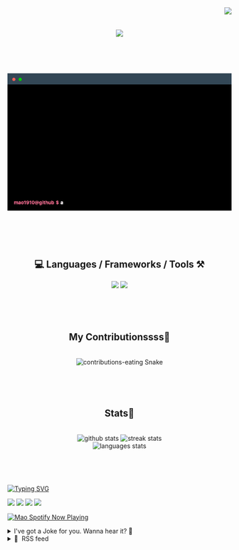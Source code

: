 <!-- VISITOR BADGE -->
<!-- https://github.com/hehuapei/visitor-badge -->

<img align="right" src="https://visitor-badge.laobi.icu/badge?page_id=mao1910.mao1910&left_color=%2379DAF9&right_color=%23FE6E96" />


<!-- TYPING SVG -->
<!-- https://github.com/DenverCoder1/readme-typing-svg -->

<h1 align="center">
    <img src="https://readme-typing-svg.herokuapp.com/?font=Righteous&size=35&center=true&vCenter=true&width=500&height=70&color=FE6E96&font=poppins&duration=5000&lines=Hi+There!+👋;+I'm+Mao!;" />
</h1>

<br/>

<!-- CODE/TERMINAL ABOUT ME -->
<h1 align="center">
<img src="./assets/terminal-5.gif" alt="Terminal" />
</h1>

<br/><br/><br/>


<!-- TECHNOLOGIES LOGOS -->
<!-- https://github.com/tandpfun/skill-icons -->

<h2 align="center">💻 Languages / Frameworks / Tools ⚒️</h2>
<div align="center">
    <img src="https://skillicons.dev/icons?i=javascript,typescript,angular,react,html,css,scss,bootstrap,cs,java,spring" />
    <img src="https://skillicons.dev/icons?i=flutter,firebase,supabase,mysql,git,github,gitlab,vscode,idea,maven,figma" />
</div>

<br/><br/><br/>


<!-- CONTRIBUTIONS SNAKE GAME -->
<!-- https://github.com/Platane/snk -->

<div align="center">
  <h2> My Contributionssss🐍 </h2>
  <br>
  <img alt="contributions-eating Snake" src="https://raw.githubusercontent.com/mao1910/mao1910/output/github-contribution-grid-snake.svg" />

  <!-- Four lines below suggested by Planate for Dark mode-->
  <picture>
  <source media="(prefers-color-scheme: dark)" srcset="github-snake-dark.svg" />
  <source media="(prefers-color-scheme: light)" srcset="github-snake.svg" />
  </picture>
  
  <br/><br/><br/>
</div>


<!-- GITHUB STATS -->
<!-- https://github.com/DenverCoder1/github-readme-streak-stats -->
<!-- https://github.com/anuraghazra/github-readme-stats -->
<!-- https://github-readme-stats-mao1910.vercel.app/ My own Vercel deployment-->

<h2 align="center"> Stats📝 </h2>
  <br>
<div align=center>
  <img width=429 src="https://github-readme-stats-mao1910.vercel.app/api?username=mao1910&count_private=true&show_icons=true&theme=dracula&rank_icon=github&hide=contribs&border_radius=10&border_color=79DAF9" alt="github stats"/>
  <img width=396 src="https://streak-stats.demolab.com/?user=mao1910&count_private=true&theme=dracula&currStreakNum=79DAF9&currStreakLabel=FE6E96&border_radius=10&border=79DAF9" alt="streak stats"/>
  <br/>
  <img src="https://github-readme-stats-mao1910.vercel.app/api/top-langs/?username=mao1910&layout=compact&theme=dracula&border_radius=10&size_weight=0.5&count_weight=0.5&border_color=79DAF9" alt="languages stats" />
</div>

<br/><br/><br/>


<!-- FOOTER -->
<!-- https://github.com/DenverCoder1/readme-typing-svg -->
<!-- https://readme-typing-svg.demolab.com/demo/ -->

<a href="https://git.io/typing-svg"><img src="https://readme-typing-svg.demolab.com?font=Poppins&pause=1000&color=FE6E96&width=535&lines=Thanks+for+dropping+by!;Feel+free+to+check+any+of+the+Socials+below+%F0%9F%91%87;Or+the+Joke+Of+The+Day+if+you're+down+for+a+giggle+%F0%9F%98%9D;Hope+to+see+you+again+%F0%9F%91%8A;Uh%3F+You're+still+here%3F;Well...+I'm+running+out+of+things+to+say...;Tell+you+what%2C+due+to+your+effort+and+perseverance%2C;I+shall+present+you+with+a+short+poem%3A;%22To+code%2C+or+not+to+code%2C+that+is+the+question%3A;Whether+'tis+nobler+in+the+IDE+to+debug;The+errors+and+issues+of+outrageous+software%2C;Or+to+take+up+the+keyboard+against+a+sea+of+bugs;And+by+coding%2C+end+them.%22;by+William+Shakespeare%2C+probably.+;Pretty+sure+that's+Hamlet's.;Alrighty%2C+this+has+been+fun.;But+I'll+restart+the+loop+now...+see+ya+soon!" alt="Typing SVG" /></a>


<!--  SOCIAL NETWORKS -->
<!-- https://github.com/alexandresanlim/Badges4-README.md-Profile -->

  <div> 
    <a href="https://www.deviantart.com/madeinkobaia/art/my-profile-is-under-construction-265626465" target="_blank"><img src="https://img.shields.io/badge/-LinkedIn-%230077B5?style=for-the-badge&logo=linkedin&logoColor=white" target="_blank"></a> <!-- ADD LINKEDIN PROFILE -->
    <a href = "https://www.nicepng.com/ourpic/u2q8o0t4t4r5o0r5_website-under-construction-png-graphic-transparent-website-under/"><img src="https://img.shields.io/badge/Portfolio-4285F4?style=for-the-badge&logo=Google-chrome&logoColor=white" target="_blank"></a> <!-- ADD PORTFOLIO WEBSITE -->
    <a href="https://discord.gg" target="_blank"><img src="https://img.shields.io/badge/Discord-7289DA?style=for-the-badge&logo=discord&logoColor=white" target="_blank"></a> <!-- ADD DISCORD -->
    <a href = "mailto:mao1910dev@gmail.com"><img src="https://img.shields.io/badge/Gmail-D14836?style=for-the-badge&logo=gmail&logoColor=white" target="_blank"></a>
  </div>


<!-- SPOTIFY PLAYING-->
<!-- https://github.com/novatorem/novatorem -->
<!-- https://spotify-now-playing-novatorem-git-main-mao1910.vercel.app/ My own Vercel deployment-->

[<img width=438px src="https://spotify-now-playing-git-main-mao1910.vercel.app//api/spotify/?border_color=FE6E96" alt="Mao Spotify Now Playing" />](https://open.spotify.com/user/31542et242zglhf42ydrtqgvuvde)


<!-- JOKE OF THE DAY -->
<!-- https://github.com/ABSphreak/readme-jokes -->
<!-- https://readme-jokes-git-master-mao1910.vercel.app/ My own Vercel deployment-->

<details>
<summary>I've got a Joke for you. Wanna hear it? 🙈</summary>

<br/>

 <tr>
 <td style="padding-top:4px"><img src = "https://readme-jokes-git-master-mao1910.vercel.app/api?&theme=dracula"></td>
 </tr>

</details>


<!-- RSS FEED -->
<!-- https://github.com/gautamkrishnar/blog-post-workflow -->

<details>
<summary>📕 &nbsp;RSS feed</summary>

<br/>

<!-- BLOG-POST-LIST:START -->
 #### - [How to Optimize SQL Performance with esProc SPL](https://dev.to/grayhat/how-to-optimize-sql-performance-with-esproc-spl-15m7) 
 <details><summary>Article</summary> <p>SQL is a powerful language for querying and manipulating data, but it can be difficult to optimize for performance, especially with large datasets and complex queries. In this article, we will discuss the limitations of SQL and how <a href="https://twitter.com/esProc_SPL">esProc SPL</a> can help.</p>

<h4>
  
  
  <strong>The Limitations of SQL</strong>
</h4>

<p>SQL is a declarative language, which means that you specify what you want to do, but not how to do it. This makes it easy to write queries, but it can also make it difficult to optimize them for performance.</p>

<p>One of the biggest limitations of SQL is that it is not designed for ordered data. This means that it can be inefficient to process queries that require ordered data, such as top-N queries or group aggregations.</p>

<p>Another limitation of SQL is that it does not support some advanced data processing techniques, such as window functions and recursion. This can make it difficult to write efficient queries for certain types of data analysis tasks.</p>

<h4>
  
  
  <strong>How esProc SPL Can Help</strong>
</h4>

<p>esProc SPL is a high-performance structured processing language that can be used to optimize SQL performance. esProc SPL is based on the ordered set foundation, which allows it to take advantage of more optimization techniques than SQL. As a result, esProc can often achieve much better performance than SQL for the same queries.</p>

<p><strong>Here are some of the ways that esProc SPL can help to optimize SQL performance:</strong></p>

<ul>
<li>It supports ordered data, which makes it more efficient for processing queries that require ordered data.</li>
<li>It supports advanced data processing techniques, such as window functions and recursion.</li>
<li>It provides a number of optimization techniques that can be used to improve the performance of SQL queries.</li>
</ul>

<h3>
  
  
  <strong>Key Takeaways</strong>
</h3>

<ul>
<li>SQL performance optimization can be challenging, especially with large datasets and complex queries.</li>
<li>esProc SPL is a high-performance structured processing language that can be used to optimize SQL performance.</li>
<li>esProc SPL supports ordered data and advanced data processing techniques, which can make it more efficient than SQL for certain types of queries.</li>
</ul>

<h3>
  
  
  <strong>Conclusion</strong>
</h3>

<p>If you are looking for a way to improve the performance of your SQL queries, esProc SPL is a good option to consider. esProc SPL is a powerful language that can be used to optimize SQL performance for a variety of workloads. </p>

<p>Also shared: <a href="https://x.com/HarunMbaabu/status/1700841975203692562?s=20">https://x.com/HarunMbaabu/status/1700841975203692562?s=20</a></p>

 </details> 
 <hr /> 

 #### - [The Fundamentals of Scope in JavaScript: A Beginner’s Guide](https://dev.to/shriharimurali/the-fundamentals-of-scope-in-javascript-a-beginners-guide-1gbf) 
 <details><summary>Article</summary> <ul>
<li>Introduction to Scope in JavaScript</li>
<li>Global Scope</li>
<li>Local Scope</li>
<li>Lexical Scope</li>
<li>Scope Chain</li>
<li>Conclusion</li>
</ul>

<p>Scope is an important concept in JavaScript that determines the accessibility and visibility of variables and functions within your code. Understanding how scope works is crucial in writing efficient and bug-free JavaScript programs. In this beginner’s guide, we will explore the fundamentals of scope in JavaScript, including global scope, local scope, lexical scope, and scope chains.</p>

<h2>
  
  
  Introduction to Scope in JavaScript
</h2>

<p>Scope refers to the context in which variables and functions are declared and accessed in your JavaScript code. It determines the visibility and lifetime of variables, ensuring that they are only accessible in the appropriate contexts.</p>

<p>The scope in JavaScript can be classified into two main types:</p>

<p><strong>Global Scope:</strong> Variables and functions declared in the global scope are accessible from anywhere in your codebase. They have a global scope and can be accessed by any part of your program. Global variables and functions are defined outside any function or block.</p>

<p><strong>Local Scope:</strong> Variables and functions declared inside a function or block have a local scope. They are only accessible from within the function or block where they are defined. Local variables and functions are not visible or accessible outside their respective scopes.<br>
Global Scope</p>

<p>In JavaScript, variables declared outside any function or block have a global scope. This means they are accessible from any part of your codebase, including inside functions and blocks.</p>

<p>Here’s an example that demonstrates the global scope:<br>
</p>

<div class="highlight js-code-highlight">
<pre class="highlight plaintext"><code>var name = "John Doe";
function greet() {
  console.log("Hello, " + name + "!");
}
greet(); // Output: Hello, John Doe!
</code></pre>

</div>



<p>In the example above, the variable name is declared outside the greet function. It can be accessed and used within the greet function, despite being declared in the global scope.</p>

<p>It is important to note that global variables can also be accessed and modified from within local scopes. However, this can lead to unexpected side effects and make your code harder to manage. Therefore, it is generally considered good practice to limit the use of global variables.</p>

<h2>
  
  
  Local Scope
</h2>

<p>Local scope refers to variables and functions defined within a specific function or block. They are only accessible from within the function or block in which they are defined, and not visible from the outside.</p>

<p>Let’s take a look at an example to understand local scope better:<br>
</p>

<div class="highlight js-code-highlight">
<pre class="highlight plaintext"><code>function greet() {
  var name = "Jane Smith";
  console.log("Hello, " + name + "!");
}
greet(); // Output: Hello, Jane Smith!
console.log(name); // Output: Uncaught ReferenceError: name is not defined
</code></pre>

</div>



<p>In the above example, the variable name is declared inside the greet function. It has a local scope and can only be accessed from within that function. Trying to access the name variable outside the greet function will result in a ReferenceError.</p>

<p>Local variables can shadow variables with the same name in higher scopes. This means that if a variable with the same name exists in both the local and global scopes, the local variable will take precedence within its scope.<br>
</p>

<div class="highlight js-code-highlight">
<pre class="highlight plaintext"><code>var name = "John Doe";
function greet() {
  var name = "Jane Smith";
  console.log("Hello, " + name + "!");
}
greet(); // Output: Hello, Jane Smith!
console.log(name); // Output: John Doe
</code></pre>

</div>



<p>In the above code snippet, the local variable name within the greet function shadows the global variable name. As a result, when we log the name variable outside the greet function, we get the value from the global scope.</p>

<h2>
  
  
  Lexical Scope
</h2>

<p>Lexical scope, also known as static scope, is a concept that determines the availability of variables based on their location in the source code. In simpler terms, it means that the scope of a variable is determined by its position within nested functions and blocks.</p>

<p>In JavaScript, the lexical scope is defined by the placement of functions and blocks at the time of code writing, not during runtime.</p>

<p>Consider the following example:<br>
</p>

<div class="highlight js-code-highlight">
<pre class="highlight plaintext"><code>function outer() {
  var name = "John Doe";
  function inner() {
    console.log("Hello, " + name + "!");
  }
  inner(); // Output: Hello, John Doe!
}
outer();
</code></pre>

</div>



<p>In the above example, the name variable is accessible within the inner function, even though it is declared in the outer function. This is possible because of lexical scoping, where the inner function can access variables from its outer functions.</p>

<p>Lexical scoping ensures that variables declared in outer functions are available to inner functions and blocks, but not vice versa. Inner functions cannot access variables declared within their child functions.<br>
</p>

<div class="highlight js-code-highlight">
<pre class="highlight plaintext"><code>function outer() {
  function inner() {
    var name = "Jane Smith";
    console.log("Hello, " + name + "!");
  }
  inner(); // Output: Hello, Jane Smith!
  console.log(name); // Output: Uncaught ReferenceError: name is not defined
}
outer();
</code></pre>

</div>



<p>In the above example, the name variable is accessible within the inner function, but trying to access it outside the inner function results in a ReferenceError.</p>

<h2>
  
  
  Scope Chain
</h2>

<p>The scope chain refers to the hierarchy of scopes in your JavaScript code. When a variable or function is accessed, JavaScript searches for it first within the local scope, then in outer scopes, following the scope chain.</p>

<p><strong>Let’s consider an example:</strong><br>
</p>

<div class="highlight js-code-highlight">
<pre class="highlight plaintext"><code>var globalVariable = "I am a global variable";
function outer() {
  var outerVariable = "I am an outer variable";
  function inner() {
    var innerVariable = "I am an inner variable";
    console.log(innerVariable); // Output: I am an inner variable
    console.log(outerVariable); // Output: I am an outer variable
    console.log(globalVariable); // Output: I am a global variable
  }
  inner();
}
outer();
</code></pre>

</div>



<p>In the above example, the inner function can access variables from its own scope, as well as from its parent scopes. This is possible because of the scope chain that allows variables to be accessed in an outer scope.</p>

<p>When the inner function searches for a variable, it first looks within its own scope. If the variable is not found, it then looks in the parent scope (in this case, the outer function scope). This process continues until the variable is either found or the global scope is reached.</p>

<p>Understanding the scope chain is crucial for resolving variable names and accessing the correct variables within nested functions and blocks.</p>

<h2>
  
  
  Conclusion
</h2>

<p>In JavaScript, scope defines the accessibility and visibility of variables and functions in your code. It ensures that variables are only accessible in the appropriate contexts, preventing naming conflicts and improving code efficiency.</p>

<p>In this beginner’s guide, we covered the fundamentals of scope in JavaScript. We learned about global scope, local scope, lexical scope, and the scope chain. Understanding these concepts will help you write cleaner and more manageable JavaScript code.</p>

<p>Keep practicing and experimenting with scope in JavaScript to deepen your understanding. As you become more comfortable with scope, you’ll be able to write more efficient and structured code.</p>




<p>Enjoyed reading this ? Please share it with others.</p>

<p>Thanks for the read. Cheers!!!. You are Awesome !</p>

<p>Sharing is Caring. So Share as much as possible ;-)</p>

 </details> 
 <hr /> 

 #### - [How Handle Bugs in Agile Development](https://dev.to/assembla/how-handle-bugs-in-agile-development-2ooh) 
 <details><summary>Article</summary> <p>If you are using agile methodologies in your organization, it’s likely that:</p>

<ul>
<li>You are a CTO, Development Manager, or Senior Developer, and</li>
<li>You spend a majority of your time actually managing your development team’s workflow</li>
</ul>

<p>Today, I'd like to share four ways that software teams can adapt current agile practices to make bug resolution easier and faster.</p>

<h2>
  
  
  Allocate time in sprints for fixing errors and prevent bug overwhelm
</h2>

<p>If a development team pushes code into production and relies on tests and a QA processes before deployment, it could be falling on your customers to find and report problems they encounter.</p>

<p>Unfortunately independent research found that only 1% of users actually report issues.</p>

<p>The best thing we can do to prevent revenue loss from errors is to have processes in place to both find and respond to errors before users even notice. How do most companies achieve this?</p>

<p>Rigorous testing before deployment is certainly one of the best ways to maintain a company culture of producing quality code at all times.</p>

<p>Buggy software means customers are having a poor experience – and as team leaders it’s our job to make sure that doesn’t happen.</p>

<p>We can make the process a little easier by using our agile processes together with a continuous deployment strategy. For example, our friends at <a href="https://raygun.com/">Raygun</a>, discovered that “when a team gets locked into a sprint it can become much harder to recognize and fix bugs”.</p>

<p><code>We actively avoid locking all but the lowest priority errors into sprints – rather we have time set aside inside our sprints to allow us to find errors and fix them on the spot. This way, it doesn’t affect our sprint work, and issues get addressed as soon as they come up, rather than waiting for an end user to find them.</code></p>

<p>The most important takeaway is to always keep your code deployable. By always keeping your master branch matching your production code, you can fix a bug and deploy knowing that other ongoing fixes and features aren’t creeping into a bug fix deployment.</p>

<h2>
  
  
  Improve communication between support and dev teams to keep customer relations strong
</h2>

<p>Errors do slip through the cracks. Understanding how best to manage these errors and the customers who become affected is an important part of the error handling process.</p>

<p>It’s not always easy for developers to replicate issues for customers so they can be fixed quickly. So sometimes errors do get lost in communication.</p>

<p>This is especially true for last minute fixes and changes. When we ‘tweak’ code, inadvertently introducing errors becomes much more likely. Especially when there are strict deadlines to be met.</p>

<p>Keeping your whole team looking at the bigger picture (from coding right through to how the user is experiencing the software) helps the dev team communicate with support so they can get information to customers quickly and effortlessly.</p>

<h2>
  
  
  Get as much contextual information on errors as possible for faster fixes
</h2>

<p>In agile methodology, traditionally bugs may appear on issue tracker backlogs or within your agile management tool as tickets/tasks.</p>

<p>When tickets get assigned, the error can remain unsolved until deeper diagnostics on the issue are discovered.</p>

<p>Getting full contextual information on an error is extremely difficult unless you have crash and error reporting software.</p>

<p>Hands down, this is the biggest time saver and the best way to resolve errors in your current agile methodology.</p>

<p>Most crash and error reporting software will pull extremely detailed information on location and damage caused by errors that slip through the testing process. Using a tool like <a href="https://get.assembla.com">Assembla</a> to deliver that information to a team member cuts the time in the communication process.</p>

<p>If you have allocated time in your sprint to errors rather than locking in fixes, there’s still hard work to be done by your team. However, having the correct tools in your toolkit will greatly improve.</p>

<h2>
  
  
  Prioritize fixes (without leaving out the non critical bugs)
</h2>

<p>Because of the flexible nature of agile practices, lots of small, last minute changes can be introduced into a developer’s workflow.</p>

<p>This usually means two things:</p>

<ul>
<li>Common bugs make repeat appearances (meaning minor recurring bugs get through the cracks);</li>
<li>Bug fixes can become stagnant under high priority tasks.</li>
</ul>

<p>Unfortunately, recurring bugs and ‘minor’ fixes are still affecting end users – someone is still getting a poor experience of your application.</p>

<p>Staying on top of the errors inside your agile workflow is critical – which comes back round to practicing test driven development.</p>

<p>Every bug is a chance to build a test. If you find a bug, write a test! This prevents recurring bugs and keeps the culture of producing quality code in your team strong.</p>

 </details> 
 <hr /> 

 #### - [Day 47: Utility Types](https://dev.to/dhrn/day-47-utility-types-2g5m) 
 <details><summary>Article</summary> <h2>
  
  
  What Are Utility Types?
</h2>

<p>Utility types are built-in generic types provided by TypeScript to perform common operations on types. They are used in conjunction with the <code>keyof</code> and <code>typeof</code> keywords to create new types based on existing ones. Here are some of the most commonly used utility types.</p>

<h3>
  
  
  1. <code>Partial&lt;T&gt;</code>
</h3>

<p>The <code>Partial&lt;T&gt;</code> utility type allows you to create a new type with all properties of <code>T</code>, but they are all optional. This can be handy when you want to make some properties of an object optional without explicitly specifying each one.</p>

<p><strong>Example:</strong><br>
</p>

<div class="highlight js-code-highlight">
<pre class="highlight typescript"><code><span class="kr">interface</span> <span class="nx">Person</span> <span class="p">{</span>
  <span class="nl">name</span><span class="p">:</span> <span class="kr">string</span><span class="p">;</span>
  <span class="nl">age</span><span class="p">:</span> <span class="kr">number</span><span class="p">;</span>
<span class="p">}</span>

<span class="kd">type</span> <span class="nx">PartialPerson</span> <span class="o">=</span> <span class="nb">Partial</span><span class="o">&lt;</span><span class="nx">Person</span><span class="o">&gt;</span><span class="p">;</span>

<span class="kd">const</span> <span class="nx">partialPerson</span><span class="p">:</span> <span class="nx">PartialPerson</span> <span class="o">=</span> <span class="p">{};</span>
<span class="c1">// valid, no properties required</span>

<span class="kd">const</span> <span class="nx">partialPerson2</span><span class="p">:</span> <span class="nx">PartialPerson</span> <span class="o">=</span> <span class="p">{</span> <span class="na">name</span><span class="p">:</span> <span class="dl">"</span><span class="s2">Alice</span><span class="dl">"</span> <span class="p">};</span>
<span class="c1">// valid, name is provided</span>

<span class="kd">const</span> <span class="nx">partialPerson3</span><span class="p">:</span> <span class="nx">PartialPerson</span> <span class="o">=</span> <span class="p">{</span> <span class="na">name</span><span class="p">:</span> <span class="dl">"</span><span class="s2">Bob</span><span class="dl">"</span><span class="p">,</span> <span class="na">age</span><span class="p">:</span> <span class="mi">30</span> <span class="p">};</span>
<span class="c1">// valid, both name and age are provided</span>
</code></pre>

</div>



<h3>
  
  
  2. <code>Required&lt;T&gt;</code>
</h3>

<p>The <code>Required&lt;T&gt;</code> utility type does the opposite of <code>Partial&lt;T&gt;</code>. It makes all properties of <code>T</code> required.</p>

<p><strong>Example:</strong><br>
</p>

<div class="highlight js-code-highlight">
<pre class="highlight typescript"><code><span class="kr">interface</span> <span class="nx">Person</span> <span class="p">{</span>
  <span class="nl">name</span><span class="p">?:</span> <span class="kr">string</span><span class="p">;</span>
  <span class="nl">age</span><span class="p">?:</span> <span class="kr">number</span><span class="p">;</span>
<span class="p">}</span>

<span class="kd">type</span> <span class="nx">RequiredPerson</span> <span class="o">=</span> <span class="nx">Required</span><span class="o">&lt;</span><span class="nx">Person</span><span class="o">&gt;</span><span class="p">;</span>

<span class="kd">const</span> <span class="nx">requiredPerson</span><span class="p">:</span> <span class="nx">RequiredPerson</span> <span class="o">=</span> <span class="p">{</span> <span class="na">name</span><span class="p">:</span> <span class="dl">"</span><span class="s2">Alice</span><span class="dl">"</span><span class="p">,</span> <span class="na">age</span><span class="p">:</span> <span class="mi">25</span> <span class="p">};</span>
<span class="c1">// valid, both name and age are required</span>

<span class="kd">const</span> <span class="nx">requiredPerson2</span><span class="p">:</span> <span class="nx">RequiredPerson</span> <span class="o">=</span> <span class="p">{};</span>
<span class="c1">// Error: Property 'name' is missing in type '{}' but required in type 'RequiredPerson'.</span>
</code></pre>

</div>



<h3>
  
  
  3. <code>Readonly&lt;T&gt;</code>
</h3>

<p>The <code>Readonly&lt;T&gt;</code> utility type creates a new type where all properties of <code>T</code> are read-only, preventing you from accidentally modifying them.</p>

<p><strong>Example:</strong><br>
</p>

<div class="highlight js-code-highlight">
<pre class="highlight typescript"><code><span class="kr">interface</span> <span class="nx">Point</span> <span class="p">{</span>
  <span class="nl">x</span><span class="p">:</span> <span class="kr">number</span><span class="p">;</span>
  <span class="nl">y</span><span class="p">:</span> <span class="kr">number</span><span class="p">;</span>
<span class="p">}</span>

<span class="kd">type</span> <span class="nx">ReadonlyPoint</span> <span class="o">=</span> <span class="nb">Readonly</span><span class="o">&lt;</span><span class="nx">Point</span><span class="o">&gt;</span><span class="p">;</span>

<span class="kd">const</span> <span class="nx">point</span><span class="p">:</span> <span class="nx">ReadonlyPoint</span> <span class="o">=</span> <span class="p">{</span> <span class="na">x</span><span class="p">:</span> <span class="mi">10</span><span class="p">,</span> <span class="na">y</span><span class="p">:</span> <span class="mi">20</span> <span class="p">};</span>
<span class="c1">// valid</span>

<span class="nx">point</span><span class="p">.</span><span class="nx">x</span> <span class="o">=</span> <span class="mi">5</span><span class="p">;</span>
<span class="c1">// Error: Cannot assign to 'x' because it is a read-only property.</span>
</code></pre>

</div>



<h3>
  
  
  4. <code>Record&lt;K, T&gt;</code>
</h3>

<p>The <code>Record&lt;K, T&gt;</code> utility type creates an object type with keys of type <code>K</code> and values of type <code>T</code>.</p>

<p><strong>Example:</strong><br>
</p>

<div class="highlight js-code-highlight">
<pre class="highlight typescript"><code><span class="kd">type</span> <span class="nx">Car</span> <span class="o">=</span> <span class="dl">"</span><span class="s2">sedan</span><span class="dl">"</span> <span class="o">|</span> <span class="dl">"</span><span class="s2">suv</span><span class="dl">"</span> <span class="o">|</span> <span class="dl">"</span><span class="s2">hatchback</span><span class="dl">"</span><span class="p">;</span>
<span class="kd">type</span> <span class="nx">CarInfo</span> <span class="o">=</span> <span class="nb">Record</span><span class="o">&lt;</span><span class="nx">Car</span><span class="p">,</span> <span class="kr">number</span><span class="o">&gt;</span><span class="p">;</span>

<span class="kd">const</span> <span class="nx">carInfo</span><span class="p">:</span> <span class="nx">CarInfo</span> <span class="o">=</span> <span class="p">{</span>
  <span class="na">sedan</span><span class="p">:</span> <span class="mi">4</span><span class="p">,</span>
  <span class="na">suv</span><span class="p">:</span> <span class="mi">5</span><span class="p">,</span>
  <span class="na">hatchback</span><span class="p">:</span> <span class="mi">3</span><span class="p">,</span>
<span class="p">};</span>
</code></pre>

</div>



<h3>
  
  
  5. <code>Pick&lt;T, K&gt;</code>
</h3>

<p>The <code>Pick&lt;T, K&gt;</code> utility type creates a new type by picking only the specified properties <code>K</code> from <code>T</code>.</p>

<p><strong>Example:</strong><br>
</p>

<div class="highlight js-code-highlight">
<pre class="highlight typescript"><code><span class="kr">interface</span> <span class="nx">Person</span> <span class="p">{</span>
  <span class="nl">name</span><span class="p">:</span> <span class="kr">string</span><span class="p">;</span>
  <span class="nl">age</span><span class="p">:</span> <span class="kr">number</span><span class="p">;</span>
  <span class="nl">address</span><span class="p">:</span> <span class="kr">string</span><span class="p">;</span>
<span class="p">}</span>

<span class="kd">type</span> <span class="nx">PersonInfo</span> <span class="o">=</span> <span class="nb">Pick</span><span class="o">&lt;</span><span class="nx">Person</span><span class="p">,</span> <span class="dl">"</span><span class="s2">name</span><span class="dl">"</span> <span class="o">|</span> <span class="dl">"</span><span class="s2">age</span><span class="dl">"</span><span class="o">&gt;</span><span class="p">;</span>

<span class="kd">const</span> <span class="nx">person</span><span class="p">:</span> <span class="nx">PersonInfo</span> <span class="o">=</span> <span class="p">{</span>
  <span class="na">name</span><span class="p">:</span> <span class="dl">"</span><span class="s2">Alice</span><span class="dl">"</span><span class="p">,</span>
  <span class="na">age</span><span class="p">:</span> <span class="mi">30</span><span class="p">,</span>
<span class="p">};</span>
</code></pre>

</div>



<h3>
  
  
  6. <code>Omit&lt;T, K&gt;</code>
</h3>

<p>The <code>Omit&lt;T, K&gt;</code> utility type creates a new type by omitting the specified properties <code>K</code> from <code>T</code>.</p>

<p><strong>Example:</strong><br>
</p>

<div class="highlight js-code-highlight">
<pre class="highlight typescript"><code><span class="kr">interface</span> <span class="nx">Person</span> <span class="p">{</span>
  <span class="nl">name</span><span class="p">:</span> <span class="kr">string</span><span class="p">;</span>
  <span class="nl">age</span><span class="p">:</span> <span class="kr">number</span><span class="p">;</span>
  <span class="nl">address</span><span class="p">:</span> <span class="kr">string</span><span class="p">;</span>
<span class="p">}</span>

<span class="kd">type</span> <span class="nx">PersonWithoutAddress</span> <span class="o">=</span> <span class="nx">Omit</span><span class="o">&lt;</span><span class="nx">Person</span><span class="p">,</span> <span class="dl">"</span><span class="s2">address</span><span class="dl">"</span><span class="o">&gt;</span><span class="p">;</span>

<span class="kd">const</span> <span class="nx">person</span><span class="p">:</span> <span class="nx">PersonWithoutAddress</span> <span class="o">=</span> <span class="p">{</span>
  <span class="na">name</span><span class="p">:</span> <span class="dl">"</span><span class="s2">Alice</span><span class="dl">"</span><span class="p">,</span>
  <span class="na">age</span><span class="p">:</span> <span class="mi">30</span><span class="p">,</span>
<span class="p">};</span>
</code></pre>

</div>



<h2>
  
  
  Combining Utility Types
</h2>

<p>One of the powerful aspects of utility types is that you can combine them to create more complex types. Let's look at an example where we combine <code>Partial</code> and <code>Readonly</code>:<br>
</p>

<div class="highlight js-code-highlight">
<pre class="highlight typescript"><code><span class="kr">interface</span> <span class="nx">Person</span> <span class="p">{</span>
  <span class="nl">name</span><span class="p">:</span> <span class="kr">string</span><span class="p">;</span>
  <span class="nl">age</span><span class="p">:</span> <span class="kr">number</span><span class="p">;</span>
<span class="p">}</span>

<span class="kd">type</span> <span class="nx">PartialReadOnlyPerson</span> <span class="o">=</span> <span class="nb">Partial</span><span class="o">&lt;</span><span class="nb">Readonly</span><span class="o">&lt;</span><span class="nx">Person</span><span class="o">&gt;&gt;</span><span class="p">;</span>

<span class="kd">const</span> <span class="nx">person</span><span class="p">:</span> <span class="nx">PartialReadOnlyPerson</span> <span class="o">=</span> <span class="p">{</span>
  <span class="na">name</span><span class="p">:</span> <span class="dl">"</span><span class="s2">Alice</span><span class="dl">"</span><span class="p">,</span>
<span class="p">};</span>
</code></pre>

</div>



<p>Happy coding! 🚀👨‍💻👩‍💻</p>

 </details> 
 <hr /> 

 #### - [Semi automatização de preenchimento de dialogs no AEM](https://dev.to/beatrizmaciel/semi-automatizacao-de-preenchimento-de-dialogs-no-aem-30i4) 
 <details><summary>Article</summary> <p>Autoração de conteúdo de páginas pode ser uma das tarefas mais desestimulantes para desenvolvedores. Neste artigo buscarei explicar um exemplo de semi automatização para facilitar este processo. Devido à particularidades do editor do AEM, uma automatização completa não foi possível, mas esta solução está aberta a contribuições!<br>
Essa solução foi construída em parceria com <a href="//linkedin.com/in/felipe-martins-maria-29041994">Felipe Martins</a>.</p>
<h3>
  
  
  Campos de Preenchimento
</h3>

<p>Os campos a serem preenchidos estavam dentro de um multifield sem limite de elementos, e cada elemento contava com:</p>

<ul>
<li>Textfield</li>
<li>Pathfield</li>
<li>Menu dropdown com duas opções</li>
</ul>

<p>A dialog que usamos de exemplo para preenchimento é a seguinte:</p>

<p><a href="https://res.cloudinary.com/practicaldev/image/fetch/s--UrSbNsrX--/c_limit%2Cf_auto%2Cfl_progressive%2Cq_auto%2Cw_800/https://dev-to-uploads.s3.amazonaws.com/uploads/articles/qlh165evr5gvrbtnnun1.png" class="article-body-image-wrapper"><img src="https://res.cloudinary.com/practicaldev/image/fetch/s--UrSbNsrX--/c_limit%2Cf_auto%2Cfl_progressive%2Cq_auto%2Cw_800/https://dev-to-uploads.s3.amazonaws.com/uploads/articles/qlh165evr5gvrbtnnun1.png" alt="Dialog modelo" width="513" height="367"></a></p>

<p>Cada campo tem um comportamento diferente para ser preenchido. É importante salientar que o pathfield recebia um path de arquivo do DAM do próprio AEM.</p>
<h3>
  
  
  Desenvolvimento da solução
</h3>

<p>Neste caso, precisamos fazer duas listas com as opções a serem completadas. Os elementos precisam ser inseridos um a um, como o exemplo a seguir:<br>
</p>

<div class="highlight js-code-highlight">
<pre class="highlight plaintext"><code>var links = ["/content/website/language-masters/en/home/arquivo01.pdf",
"/content/website/language-masters/en/home/arquivo02.pdf",
"/content/website/language-masters/en/home/arquivo03.pdf"]

var idsLinks = ["Arquivo 01","Arquivo 02","Arquivo 03"]
</code></pre>

</div>



<p>Neste exemplo temos três elementos, o primeiro link fará par com o primeiro idLink e assim sucessivamente.</p>

<h4>
  
  
  ✏️ Textfield
</h4>

<p>Como o editor do AEM conta com um HTML próprio, vamos utilizar as classes e ids já existentes nessa estrutura para acessar o campo de Textfield. Nesse caso, encontramos a única ocorrência de uma tag "mãe" e vamos acessar a classe correta na hierarquia para modificação.<br>
Foi importante identificar uma classe única para que a função não se perdesse e pudesse encontrar mais de uma opção de modificação. Dessa forma, encontramos a classe <code>coral-Well</code>, que será a "mãe", enquanto e desceremos algumas tags até encontrarmos o campo de inserção de texto para popular o nosso textfield. Dessa forma:<br>
</p>

<div class="highlight js-code-highlight">
<pre class="highlight plaintext"><code>$(".coral-Well div div.coral-Form-fieldwrapper:eq(0) input")[0].value = idsLinks[i];
</code></pre>

</div>



<p>A <a href="https://api.jquery.com/eq/">função eq()</a> serve para identificar a posição do elemento. Usamos <code>value</code> para adicionar o valor do índice correto, buscando-o na nossa lista <code>idsLinks</code>.</p>

<h4>
  
  
  ✏️ Pathfield
</h4>

<p>Para popular o pathfield com conteúdo do DAM do AEM, utilizamos a função <a href="http://api.jquery.com/attr/">attr()</a>. É importante que o path esteja completo, desde <code>/content...</code> até a propriedade do arquivo (no nosso caso, <code>.../arquivo01.pdf</code>).<br>
O número de índice do <code>eq()</code> mudou porque os campos da dialog do AEM tem o mesmo nome (<code>.coral-Form-fieldwrapper</code>), e precisamos especificar qual dessas filhas de <code>.coral-Well</code> queremos.<br>
</p>

<div class="highlight js-code-highlight">
<pre class="highlight plaintext"><code>$("div.coral-Well div div.coral-Form-fieldwrapper:eq(1) foundation-autocomplete coral-taglist coral-tag").attr("value",links[numeral]);
</code></pre>

</div>



<p>⚠️ <em>Atenção</em> : Essa forma de preenchimento do pathfield não popula o campo de dialog do AEM visualmente, é necessário salvar as alterações para que o path entre corretamente.</p>

<h4>
  
  
  ✏️ Menu dropdown
</h4>

<p>Usamos a mesma lógica hierárquica para acessarmos nossa tag e/ou nossa classe desejada. A diferença de um seletor é que usaremos a função <code>click</code> ao invés de popularmos com algum tipo de texto.<br>
</p>

<div class="highlight js-code-highlight">
<pre class="highlight plaintext"><code>$(".coral-Well div div.coral-Form-fieldwrapper:eq(2) coral-select coral-overlay coral-selectlist coral-selectlist-item")[1].click();
</code></pre>

</div>



<p>Também utilizamos a posição <code>[1]</code> para especificar que queremos selecionar a segunda opção que apareça ao abrir o dropdown.</p>

<h3>
  
  
  Montando a função
</h3>

<p>Agora que desmembramos os campos e definimos suas especificidades, devemos aplicar todas essas ações em uma função e aplicar um índice que vai ser sempre modificado, porque a partir do momento que preenchermos um bloco de campos de um elementos, deveremos passar para o próximo. Por isso, vamos abraçar as funcionalidades dentro da função <code>preencheCampos()</code>.</p>

<p>Além disso, precisamos de um índice para iteração, que vamos chamar de <code>numeral</code></p>

<p>⚠️ <em>Atenção</em> : é importante evitarmos usar índices com letras, como tradicionalmente usamos (<code>i</code>, <code>z</code>, entre outros), porque o editor do AEM guarda arquivos minificados que trabalham com variáveis com estes nomes. Então é sempre bom escolher uma variável de nome mais específico, para não ser alterado pelo próprio AEM.</p>

<p>Este <code>numeral</code> será importante para posicionarmos os campos, ele funciona na iteração como o tradicional <code>i</code>, e se certifica que estamos seguindo o array na ordem certa, enquanto o índice for menor do que <code>idsLinks.length</code> (mas poderia ser menor do que <code>links.length</code>, também, uma vez que eles têm a mesma quantidade de elementos e fazem duplas entre si).</p>

<p>Para adicioná-lo, também vamos usar a função <code>eq()</code> associada à classe única (.coral-Well), dessa forma:<br>
</p>

<div class="highlight js-code-highlight">
<pre class="highlight plaintext"><code>$(".coral-Well:eq(" + numeral + ") div div.coral-Form-fieldwrapper:eq(0) input")[0].value = idsLinks[numeral];
</code></pre>

</div>



<p>Também será necessário um segundo índice para o click no botão de <code>Add</code>, porque o mesmo botão muda de posição de acordo com a quantidade de elementos que inserimos no multifield. Logo, teremos que iterá-lo com + 2 posições, dessa forma:<br>
</p>

<div class="highlight js-code-highlight">
<pre class="highlight plaintext"><code>$(".coral-Form-fieldwrapper coral-multifield button.coral3-Button.coral3-Button--secondary")[numeralAdd].click();
numeralAdd+=2;
</code></pre>

</div>



<p>Por fim, montando todas essas partes, podemos finalmente construir uma função de preenchimento de campos, lembrando que é necessário atriburmos o valor de 0 para o índice <code>numeral</code> e 2 para o índice numeralAdd, para que caminhe de dois em dois.<br>
</p>

<div class="highlight js-code-highlight">
<pre class="highlight plaintext"><code>numeral = 0;
numeralAdd = 2;
</code></pre>

</div>



<p>A função fica assim, então:<br>
</p>

<div class="highlight js-code-highlight">
<pre class="highlight plaintext"><code>function preencheCampos(){
    console.log("Criando link do index " + numeral + ". ID " + idsLinks[numeral]);
    // Popula o textfield
    $(".coral-Well:eq(" + numeral + ") div div.coral-Form-fieldwrapper:eq(0) input")[0].value = idsLinks[numeral];

    // Define o pathfield
    $("div.coral-Well:eq(" + numeral + ") div div.coral-Form-fieldwrapper:eq(1) foundation-autocomplete coral-taglist coral-tag").attr("value",links[numeral]);

    // Seleciona uma opção no menu dropdown
    $(".coral-Well:eq(" + numeral + ") div div.coral-Form-fieldwrapper:eq(2) coral-select coral-overlay coral-selectlist coral-selectlist-item")[1].click();

    numeral++;
    // Clica no botão de add para adicionar um novo elemento
    if(numeral &lt; idsLinks.length)
        $(".coral-Form-fieldwrapper coral-multifield button.coral3-Button.coral3-Button--secondary")[numeralAdd].click();
    else
        alert("Fim");
    numeralAdd+=2;
}
</code></pre>

</div>



<h3>
  
  
  Por que semi automatizado?
</h3>

<p>O editor do AEM pode ficar pesado com um loop de preenchimento e as tentativas de funções para automatizar de forma integral não foram bem sucedidas. Deixo esse tópico aberto à contribuições para pensar em formas de preenchimento de dialog de forma totalmente automatizada.</p>

 </details> 
 <hr /> 
<!-- BLOG-POST-LIST:END -->
</table>
</details>


<!-- TODO
Change the 3stats boxes around, possibly two on top and one on bottom
Fix RSSfeed
Fix Spotify Playlists
Fix Socials [Portfolio, Discord, Linkedin]
In the future, add Public Repositories of Selected Projects
-->
